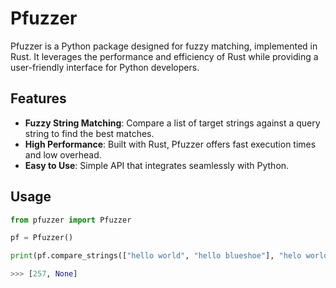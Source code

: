 # Pfuzzer

Pfuzzer is a Python package designed for fuzzy matching, implemented in Rust. It leverages the performance and efficiency of Rust while providing a user-friendly interface for Python developers. 

## Features
- **Fuzzy String Matching**: Compare a list of target strings against a query string to find the best matches.
- **High Performance**: Built with Rust, Pfuzzer offers fast execution times and low overhead.
- **Easy to Use**: Simple API that integrates seamlessly with Python.

## Usage
```python
from pfuzzer import Pfuzzer

pf = Pfuzzer()

print(pf.compare_strings(["hello world", "hello blueshoe"], "helo world"))

>>> [257, None]
```
